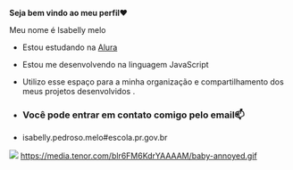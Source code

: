 **Seja bem vindo ao meu perfil❤️**

Meu nome é Isabelly melo
- Estou estudando na [Alura](https://www.alura.com.br)
- Estou me desenvolvendo na linguagem JavaScript
- Utilizo esse espaço para a minha organização e compartilhamento dos meus projetos desenvolvidos .

- ### Você pode entrar em contato comigo pelo email📫
 
- isabelly.pedroso.melo#escola.pr.gov.br 


![](https://media.tenor.com/blr6FM6KdrYAAAAM/baby-annoyed.gif)
https://media.tenor.com/blr6FM6KdrYAAAAM/baby-annoyed.gif
